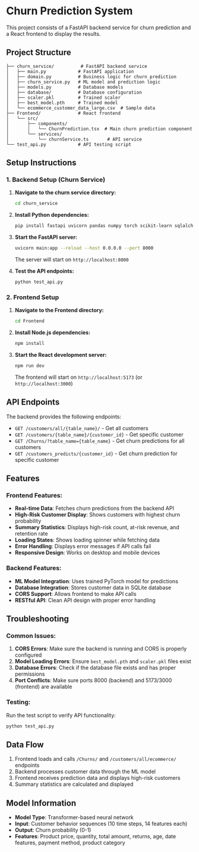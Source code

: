 # Churn Prediction System

This project consists of a FastAPI backend service for churn prediction and a React frontend to display the results.

## Project Structure

```
├── churn_service/          # FastAPI backend service
│   ├── main.py            # FastAPI application
│   ├── domain.py          # Business logic for churn prediction
│   ├── churn_service.py   # ML model and prediction logic
│   ├── models.py          # Database models
│   ├── database/          # Database configuration
│   ├── scaler.pkl         # Trained scaler
│   ├── best_model.pth     # Trained model
│   └── ecommerce_customer_data_large.csv  # Sample data
├── Frontend/              # React frontend
│   └── src/
│       ├── components/
│       │   └── ChurnPrediction.tsx  # Main churn prediction component
│       └── services/
│           └── churnService.ts       # API service
└── test_api.py            # API testing script
```

## Setup Instructions

### 1. Backend Setup (Churn Service)

1. **Navigate to the churn service directory:**
   ```bash
   cd churn_service
   ```

2. **Install Python dependencies:**
   ```bash
   pip install fastapi uvicorn pandas numpy torch scikit-learn sqlalchemy
   ```

3. **Start the FastAPI server:**
   ```bash
   uvicorn main:app --reload --host 0.0.0.0 --port 8000
   ```

   The server will start on `http://localhost:8000`

4. **Test the API endpoints:**
   ```bash
   python test_api.py
   ```

### 2. Frontend Setup

1. **Navigate to the Frontend directory:**
   ```bash
   cd Frontend
   ```

2. **Install Node.js dependencies:**
   ```bash
   npm install
   ```

3. **Start the React development server:**
   ```bash
   npm run dev
   ```

   The frontend will start on `http://localhost:5173` (or `http://localhost:3000`)

## API Endpoints

The backend provides the following endpoints:

- `GET /customers/all/{table_name}/` - Get all customers
- `GET /customers/{table_name}/{customer_id}` - Get specific customer
- `GET /Churns/?table_name={table_name}` - Get churn predictions for all customers
- `GET /customers_predicts/{customer_id}` - Get churn prediction for specific customer

## Features

### Frontend Features:
- **Real-time Data**: Fetches churn predictions from the backend API
- **High-Risk Customer Display**: Shows customers with highest churn probability
- **Summary Statistics**: Displays high-risk count, at-risk revenue, and retention rate
- **Loading States**: Shows loading spinner while fetching data
- **Error Handling**: Displays error messages if API calls fail
- **Responsive Design**: Works on desktop and mobile devices

### Backend Features:
- **ML Model Integration**: Uses trained PyTorch model for predictions
- **Database Integration**: Stores customer data in SQLite database
- **CORS Support**: Allows frontend to make API calls
- **RESTful API**: Clean API design with proper error handling

## Troubleshooting

### Common Issues:

1. **CORS Errors**: Make sure the backend is running and CORS is properly configured
2. **Model Loading Errors**: Ensure `best_model.pth` and `scaler.pkl` files exist
3. **Database Errors**: Check if the database file exists and has proper permissions
4. **Port Conflicts**: Make sure ports 8000 (backend) and 5173/3000 (frontend) are available

### Testing:

Run the test script to verify API functionality:
```bash
python test_api.py
```

## Data Flow

1. Frontend loads and calls `/Churns/` and `/customers/all/ecommerce/` endpoints
2. Backend processes customer data through the ML model
3. Frontend receives prediction data and displays high-risk customers
4. Summary statistics are calculated and displayed

## Model Information

- **Model Type**: Transformer-based neural network
- **Input**: Customer behavior sequences (10 time steps, 14 features each)
- **Output**: Churn probability (0-1)
- **Features**: Product price, quantity, total amount, returns, age, date features, payment method, product category